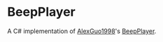 # BeepPlayer
A C# implementation of [AlexGuo1998](https://github.com/AlexGuo1998)'s [BeepPlayer](https://github.com/AlexGuo1998/BeepPlayer).
